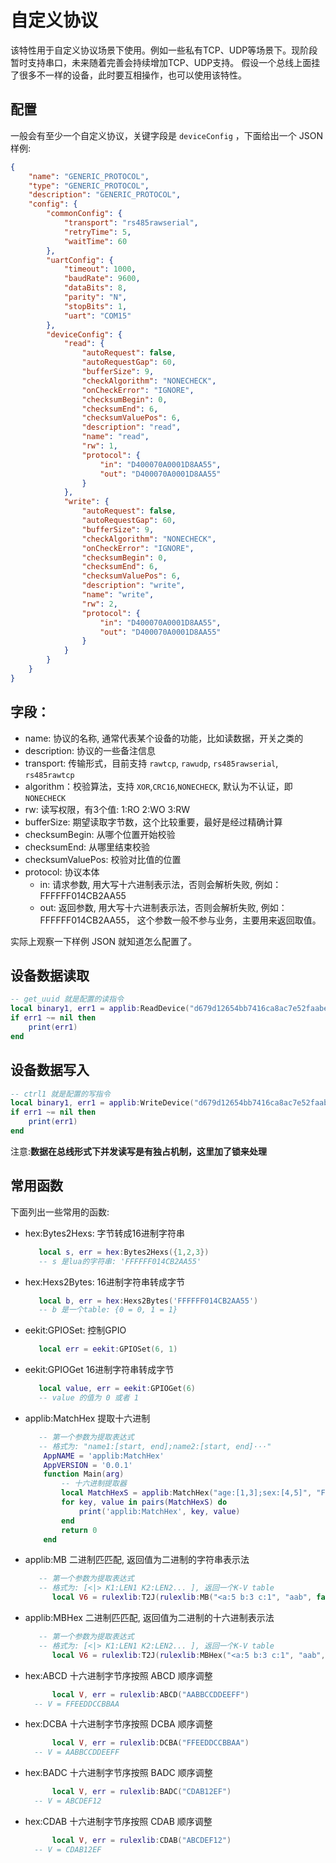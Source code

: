 # 自定义协议
该特性用于自定义协议场景下使用。例如一些私有TCP、UDP等场景下。现阶段暂时支持串口，未来随着完善会持续增加TCP、UDP支持。
假设一个总线上面挂了很多不一样的设备，此时要互相操作，也可以使用该特性。

## 配置
一般会有至少一个自定义协议，关键字段是 `deviceConfig` ，下面给出一个 JSON 样例:

```json
{
    "name": "GENERIC_PROTOCOL",
    "type": "GENERIC_PROTOCOL",
    "description": "GENERIC_PROTOCOL",
    "config": {
        "commonConfig": {
            "transport": "rs485rawserial",
            "retryTime": 5,
            "waitTime": 60
        },
        "uartConfig": {
            "timeout": 1000,
            "baudRate": 9600,
            "dataBits": 8,
            "parity": "N",
            "stopBits": 1,
            "uart": "COM15"
        },
        "deviceConfig": {
            "read": {
                "autoRequest": false,
                "autoRequestGap": 60,
                "bufferSize": 9,
                "checkAlgorithm": "NONECHECK",
                "onCheckError": "IGNORE",
                "checksumBegin": 0,
                "checksumEnd": 6,
                "checksumValuePos": 6,
                "description": "read",
                "name": "read",
                "rw": 1,
                "protocol": {
                    "in": "D400070A0001D8AA55",
                    "out": "D400070A0001D8AA55"
                }
            },
            "write": {
                "autoRequest": false,
                "autoRequestGap": 60,
                "bufferSize": 9,
                "checkAlgorithm": "NONECHECK",
                "onCheckError": "IGNORE",
                "checksumBegin": 0,
                "checksumEnd": 6,
                "checksumValuePos": 6,
                "description": "write",
                "name": "write",
                "rw": 2,
                "protocol": {
                    "in": "D400070A0001D8AA55",
                    "out": "D400070A0001D8AA55"
                }
            }
        }
    }
}
```

## 字段：

- name: 协议的名称, 通常代表某个设备的功能，比如读数据，开关之类的
- description: 协议的一些备注信息
- transport: 传输形式，目前支持 `rawtcp`, `rawudp`, `rs485rawserial`, `rs485rawtcp`
- algorithm：校验算法，支持 `XOR`,`CRC16`,`NONECHECK`, 默认为不认证，即`NONECHECK`
- rw: 读写权限，有3个值: 1:RO 2:WO 3:RW
- bufferSize: 期望读取字节数，这个比较重要，最好是经过精确计算
- checksumBegin: 从哪个位置开始校验
- checksumEnd: 从哪里结束校验
- checksumValuePos: 校验对比值的位置
- protocol: 协议本体
    - in: 请求参数, 用大写十六进制表示法，否则会解析失败, 例如：FFFFFF014CB2AA55
    - out: 返回参数, 用大写十六进制表示法，否则会解析失败, 例如：FFFFFF014CB2AA55， 这个参数一般不参与业务，主要用来返回取值。

实际上观察一下样例 JSON 就知道怎么配置了。

## 设备数据读取
```lua
-- get_uuid 就是配置的读指令
local binary1, err1 = applib:ReadDevice("d679d12654bb7416ca8ac7e52faabed57", "get_uuid")
if err1 ~= nil then
    print(err1)
end
```
## 设备数据写入
```lua
-- ctrl1 就是配置的写指令
local binary1, err1 = applib:WriteDevice("d679d12654bb7416ca8ac7e52faabed57", "ctrl1")
if err1 ~= nil then
    print(err1)
end
```
注意:**数据在总线形式下并发读写是有独占机制，这里加了锁来处理**
## 常用函数
下面列出一些常用的函数:

- hex:Bytes2Hexs: 字节转成16进制字符串
  ```lua
     local s, err = hex:Bytes2Hexs({1,2,3})
     -- s 是lua的字符串: 'FFFFFF014CB2AA55'
  ```
- hex:Hexs2Bytes: 16进制字符串转成字节
  ```lua
     local b, err = hex:Hexs2Bytes('FFFFFF014CB2AA55')
     -- b 是一个table: {0 = 0, 1 = 1}
  ```
- eekit:GPIOSet: 控制GPIO
  ```lua
     local err = eekit:GPIOSet(6, 1)
  ```
- eekit:GPIOGet 16进制字符串转成字节
  ```lua
     local value, err = eekit:GPIOGet(6)
     -- value 的值为 0 或者 1
  ```
- applib:MatchHex 提取十六进制
  ```lua
     -- 第一个参数为提取表达式
     -- 格式为: "name1:[start, end];name2:[start, end]···"
      AppNAME = 'applib:MatchHex'
      AppVERSION = '0.0.1'
      function Main(arg)
          -- 十六进制提取器
          local MatchHexS = applib:MatchHex("age:[1,3];sex:[4,5]", "FFFFFF014CB2AA55")
          for key, value in pairs(MatchHexS) do
              print('applib:MatchHex', key, value)
          end
          return 0
      end
  ```
- applib:MB 二进制匹匹配, 返回值为二进制的字符串表示法
  ```lua
     -- 第一个参数为提取表达式
     -- 格式为: [<|> K1:LEN1 K2:LEN2... ], 返回一个K-V table
		local V6 = rulexlib:T2J(rulexlib:MB("<a:5 b:3 c:1", "aab", false))

  ```
- applib:MBHex 二进制匹匹配, 返回值为二进制的十六进制表示法
  ```lua
     -- 第一个参数为提取表达式
     -- 格式为: [<|> K1:LEN1 K2:LEN2... ], 返回一个K-V table
		local V6 = rulexlib:T2J(rulexlib:MBHex("<a:5 b:3 c:1", "aab", false))
  ```
- hex:ABCD 十六进制字节序按照 ABCD 顺序调整
  ```lua
		local V, err = rulexlib:ABCD("AABBCCDDEEFF")
    -- V = FFEEDDCCBBAA
  ```

- hex:DCBA 十六进制字节序按照 DCBA 顺序调整
  ```lua
		local V, err = rulexlib:DCBA("FFEEDDCCBBAA")
    -- V = AABBCCDDEEFF
  ```

- hex:BADC 十六进制字节序按照 BADC 顺序调整
  ```lua
		local V, err = rulexlib:BADC("CDAB12EF")
    -- V = ABCDEF12
  ```

- hex:CDAB 十六进制字节序按照 CDAB 顺序调整
  ```lua
		local V, err = rulexlib:CDAB("ABCDEF12")
    -- V = CDAB12EF
  ```